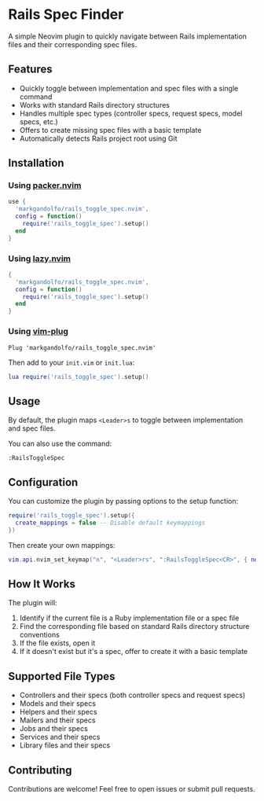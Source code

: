 # Rails Spec Finder

A simple Neovim plugin to quickly navigate between Rails implementation files and their corresponding spec files.

## Features

- Quickly toggle between implementation and spec files with a single command
- Works with standard Rails directory structures
- Handles multiple spec types (controller specs, request specs, model specs, etc.)
- Offers to create missing spec files with a basic template
- Automatically detects Rails project root using Git

## Installation

### Using [packer.nvim](https://github.com/wbthomason/packer.nvim)

```lua
use {
  'markgandolfo/rails_toggle_spec.nvim',
  config = function()
    require('rails_toggle_spec').setup()
  end
}
```

### Using [lazy.nvim](https://github.com/folke/lazy.nvim)

```lua
{
  'markgandolfo/rails_toggle_spec.nvim',
  config = function()
    require('rails_toggle_spec').setup()
  end
}
```

### Using [vim-plug](https://github.com/junegunn/vim-plug)

```vim
Plug 'markgandolfo/rails_toggle_spec.nvim'
```

Then add to your `init.vim` or `init.lua`:

```lua
lua require('rails_toggle_spec').setup()
```

## Usage

By default, the plugin maps `<Leader>s` to toggle between implementation and spec files.

You can also use the command:

```
:RailsToggleSpec
```

## Configuration

You can customize the plugin by passing options to the setup function:

```lua
require('rails_toggle_spec').setup({
  create_mappings = false -- Disable default keymappings
})
```

Then create your own mappings:

```lua
vim.api.nvim_set_keymap("n", "<Leader>rs", ":RailsToggleSpec<CR>", { noremap = true, silent = true })
```

## How It Works

The plugin will:

1. Identify if the current file is a Ruby implementation file or a spec file
2. Find the corresponding file based on standard Rails directory structure conventions
3. If the file exists, open it
4. If it doesn't exist but it's a spec, offer to create it with a basic template

## Supported File Types

- Controllers and their specs (both controller specs and request specs)
- Models and their specs
- Helpers and their specs
- Mailers and their specs
- Jobs and their specs
- Services and their specs
- Library files and their specs

## Contributing

Contributions are welcome! Feel free to open issues or submit pull requests.
